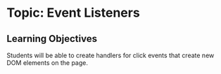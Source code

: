 # Topic: Event Listeners

## Learning Objectives

Students will be able to create handlers for click events that create new DOM elements on the page.